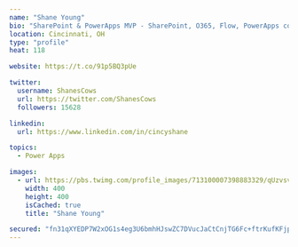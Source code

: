 ```yaml
---
name: "Shane Young"
bio: "SharePoint & PowerApps MVP - SharePoint, O365, Flow, PowerApps consulting? @PowerApps911 | Pure Snark? You found it."
location: Cincinnati, OH
type: "profile"
heat: 118

website: https://t.co/91p5BQ3pUe

twitter:
  username: ShanesCows
  url: https://twitter.com/ShanesCows
  followers: 15628

linkedin:
  url: https://www.linkedin.com/in/cincyshane

topics:
  - Power Apps

images:
  - url: https://pbs.twimg.com/profile_images/713100007398883329/qUzvsvQ3_400x400.jpg
    width: 400
    height: 400
    isCached: true
    title: "Shane Young"

secured: "fn31qXYEDP7W2xOG1s4eg3U6bmhHJswZC7DVucJaCtCnjTG6Fc+ftrKufKFjpAqISSWzNtFn3uVe4mZA6u5bp3FAPFY7uaukUt1qpdf9snYS4b6RS8zHHRIUw2GAHRtyoYYmhKCm7zE+dl/7C7PCOd2H4jAMnSxIbOWYsxvPFKtzImx17XrD9P8W35C3nqcDmjmsyYznqack8e3QZZq4+x2c8QeciEHhfj++W1evhb2/rMmAiezX53QCCm/M9i0R4nAamgG2rXEFliPKMMQy0NTNgjJkN1Ivk0B4KK5gRQiKcsqIE6GyBMCp+4GEbTaFJTItwYA+Vvqv3IatKVbx7lyeoxReif+1HATTa7QzsKX+a0MDHxIV/mXJpwwCDrBUBTZMrdhJVYBOt+pPpe3HP7Ofjngv/DDBkBdVhGrABJU=;hJb0fqk6SBpb1dYKSG6AwA=="
---
```


